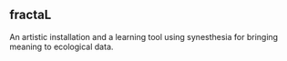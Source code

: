 ## fractaL

An artistic installation and a learning tool using synesthesia for bringing meaning to ecological data.

